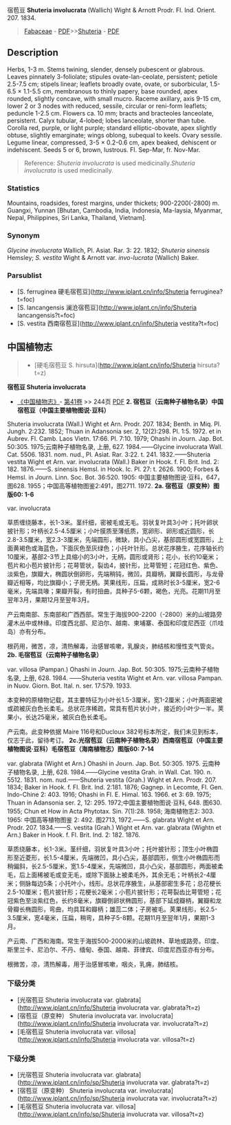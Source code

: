 宿苞豆 **Shuteria involucrata** (Wallich) Wight & Arnott Prodr. Fl. Ind. Orient. 207. 1834.

> [Fabaceae](http://www.iplant.cn/info/Fabaceae?t=foc) - [PDF](http://www.iplant.cn/foc/pdf/Fabaceae.pdf)>>[Shuteria](http://www.iplant.cn/info/Shuteria?t=foc) - [PDF](http://www.iplant.cn/foc/pdf/Shuteria.pdf)

## Description

Herbs, 1-3 m. Stems twining, slender, densely pubescent or glabrous. Leaves pinnately 3-foliolate; stipules ovate-lan-ceolate, persistent; petiole 2.5-7.5 cm; stipels linear; leaflets broadly ovate, ovate, or suborbicular, 1.5-6.5 × 1.1-5.5 cm, membranous to thinly papery, base rounded, apex rounded, slightly concave, with small mucro. Raceme axillary, axis 9-15 cm, lower 2 or 3 nodes with reduced, sessile, circular or reni-form leaflets; peduncle 1-2.5 cm. Flowers ca. 10 mm; bracts and bracteoles lanceolate, persistent. Calyx tubular, 4-lobed; lobes lanceolate, shorter than tube. Corolla red, purple, or light purple; standard elliptic-obovate, apex slightly obtuse, slightly emarginate; wings oblong, subequal to keels. Ovary sessile. Legume linear, compressed, 3-5 × 0.2-0.6 cm, apex beaked, dehiscent or indehiscent. Seeds 5 or 6, brown, lustrous. Fl. Sep-Mar, fr. Nov-Mar.


> Reference: 
>*Shuteria involucrata* is used medicinally.*Shuteria involucrata* is used medicinally.

### Statistics
Mountains, roadsides, forest margins, under thickets; 900-2200(-2800) m. Guangxi, Yunnan [Bhutan, Cambodia, India, Indonesia, Ma-laysia, Myanmar, Nepal, Philippines, Sri Lanka, Thailand, Vietnam].

### Synonym
*Glycine involucrata* Wallich, Pl. Asiat. Rar. 3: 22. 1832; *Shuteria sinensis* Hemsley; *S. vestita* Wight & Arnott var. *invo-lucrata* (Wallich) Baker.

### Parsublist

* [S.  ferruginea  硬毛宿苞豆](http://www.iplant.cn/info/Shuteria ferruginea?t=foc)
* [S.  lancangensis  澜沧宿苞豆](http://www.iplant.cn/info/Shuteria lancangensis?t=foc)
* [S.  vestita  西南宿苞豆](http://www.iplant.cn/info/Shuteria vestita?t=foc)

## 中国植物志

> * [硬毛宿苞豆  S.  hirsuta](http://www.iplant.cn/info/Shuteria hirsuta?t=z)


**宿苞豆 Shuteria involucrata**

* [《中国植物志》](http://www.iplant.cn/frps)- [第41卷](http://www.iplant.cn/frps/vol/41) >> 244页 [PDF](http://www.iplant.cn/frps/pdf/41/244.pdf)
**2. 宿苞豆（云南种子植物名录）中国宿苞豆（中国主要植物图说·豆科）**

Shuteria involucrata (Wall.) Wight et Arn. Prodr. 207. 1834; Benth. in Miq. Pl. Jungh. 2:232. 1852; Thuan in Adansonia ser. 2, 12(2):298. Pl. 1:5. 1972. et in Aubrev. Fl. Camb. Laos Vietn. 17:66. Pl. 7:10. 1979; Ohashi in Journ. Jap. Bot. 50:305. 1975;云南种子植物名录, 上册, 627. 1984.——Glycine involucrata Wall. Cat. 5506. 1831. nom. nud., Pl. Asiat. Rar. 3:22. t. 241. 1832.——Shuteria vestita Wight et Arn. var. involucrata (Wall.) Baker in Hook. f. Fl. Brit. Ind. 2: 182. 1876.——S. sinensis Hemsl. in Hook. Ic. Pl. 27: t. 2626. 1900; Forbes & Hemsl. in Journ. Linn. Soc. Bot. 36:520. 1905: 中国主要植物图说·豆科，647，图628. 1955；中国高等植物图鉴2:491，图2711. 1972.
**2a. 宿苞豆（原变种）图版60: 1-6**

var. involucrata

草质缠绕藤本，长1-3米。茎纤细，密被毛或无毛。羽状复叶具3小叶；托叶卵状披针形；叶柄长2.5-4.5厘米；小叶膜质至薄纸质，宽卵形、卵形或近圆形，长2.8-3.5厘米，宽2.3-3厘米，先端圆形，微缺，具小凸尖，基部圆形或宽圆形，上面黄褐色或海蓝色，下面灰色至灰绿色；小托叶针形。总状花序腋生，花序轴长约10厘米，基部2-3节上具缩小的3小叶，无柄，圆形或肾形；花小，长约10毫米；苞片和小苞片披针形；花萼管状，裂齿4，披针形，比萼管短；花冠红色、紫色、淡紫色，旗瓣大，椭圆状倒卵形，先端稍钝，微凹，具瓣柄，翼瓣长圆形，与龙骨瓣近相等，均比旗瓣小；子房无柄。荚果线形，压扁，成熟时长3-5厘米，宽2-6毫米，先端具喙；果瓣开裂，有时扭曲，具种子5-6颗，褐色，光亮。花期11月至翌年3月，果期12月至翌年3月。

产云南南部、东南部和广西西部。常生于海拔900-2200（-2800）米的山坡路旁灌木丛中或林缘。印度西北部、尼泊尔、越南、柬埔寨、泰国和印度尼西亚（爪哇岛）亦有分布。

根药用，微苦，凉，清热解毒，治感冒咳嗽，乳腺炎，肺结核和慢性支气管炎。
**2b. 毛宿苞豆（云南种子植物名录）**

var. villosa (Pampan.) Ohashi in Journ. Jap. Bot. 50:305. 1975;云南种子植物名录, 上册, 628. 1984. ——Shuteria vestita Wight et Arn. var. villosa Pampan. in Nuov. Giorn. Bot. Ital. n. ser. 17:579. 1933.

本变种的原植物记载，其主要特征为小叶长1.5-3厘米，宽1-2厘米；小叶两面密被或疏被灰白色长柔毛。总状花序稀疏，常具有苞片状小叶，接近的小叶少一半。荚果小，长达25毫米，被灰白色长柔毛。

产云南。此变种依据 Maire 116号和Ducloux 382号标本所定，我们未见到标本，仅志于此，留待考订。
**2c.光宿苞豆（云南种子植物名录）西南宿苞豆（中国主要植物图说·豆科）毛宿苞豆（海南植物志）图版60: 7-14**

var. glabrata (Wight et Arn.) Ohashi in Journ. Jap. Bot. 50:305. 1975. 云南种子植物名录, 上册, 628. 1984.——Glycine vestita Grah. in Wall. Cat. 190. n. 5512. 1831. nom. nud.——Shuteria vestita (Grah.) Wight et Arn. Prodr. 207. 1834; Baker in Hook. f. Fl. Brit. Ind. 2:181. 1876; Gagnep. in Lecomte, Fl. Gen. Indo-Chine 2: 403. 1916; Ohashi in Fl. E. Himal. 163. 1966. et 3: 69. 1975; Thuan in Adansonia ser. 2, 12: 295. 1972;中国主要植物图说·豆科, 648. 图630. 1955; Chun et How in Acta Phytotax. Sin. 7(1):28. 1958; 海南植物志2: 303. 1965: 中国高等植物图鉴 2: 492. 图2713, 1972.——S. glabrata Wight et Arn. Prodr. 207. 1834.——S. vestita (Grah.) Wight et Arn. var. glabrata (Wightn et Arn.) Baker in Hook. f. Fl. Brit. Ind. 2: 182. 1876.

草质绕藤本，长1-3米。茎纤细，羽状复叶具3小叶；托叶披针形；顶生小叶椭圆形至近菱形，长1.5-4厘米，先端微凹，具小凸尖，基部圆形，侧生小叶椭圆形而稍偏斜，长2.5-5厘米，宽1.5-4厘米，先端微凹，具小凸尖，基部圆形，两面被柔毛，后上面稀被毛或变无毛，或除下面脉上被柔毛外，其余无毛；叶柄长2-4厘米；侧脉每边5条；小托叶小，线形。总状花序腋生，从基部密生多花；总花梗长2.5-10厘米；苞片披针形；花梗长2毫米；小苞片披针形；花萼裂齿比萼管短；花冠紫色至淡紫红色，长约8毫米，旗瓣倒卵状椭圆形，基部下延成瓣柄，翼瓣和龙骨瓣长椭圆形，弯曲，均具耳和瓣柄；雄蕊二体；子房被毛。荚果线形，长2.5-3.5厘米，宽4毫米，压扁，稍弯，具种子5-8颗。花期11月至翌年1月，果期1-3月。

产云南、广西和海南。常生于海拔500-2000米的山坡疏林、草地或路旁。印度、斯里兰卡、尼泊尔、不丹、缅甸、泰国、越南、菲律宾、印度尼西亚亦有分布。

根微苦，凉，清热解毒，用于治感冒咳嗽，咽炎，乳痈，肺结核。

### 下级分类
* [光宿苞豆  Shuteria involucrata var. glabrata](http://www.iplant.cn/info/Shuteria involucrata var. glabrata?t=z)
* [宿苞豆（原变种）  Shuteria involucrata var. involucrata](http://www.iplant.cn/info/Shuteria involucrata var. involucrata?t=z)
* [毛宿苞豆  Shuteria involucrata var. villosa](http://www.iplant.cn/info/Shuteria involucrata var. villosa?t=z)

### 下级分类
* [光宿苞豆  Shuteria involucrata var. glabrata](http://www.iplant.cn/info/sp/Shuteria involucrata var. glabrata?t=z)
* [宿苞豆（原变种）  Shuteria involucrata var. involucrata](http://www.iplant.cn/info/sp/Shuteria involucrata var. involucrata?t=z)
* [毛宿苞豆  Shuteria involucrata var. villosa](http://www.iplant.cn/info/sp/Shuteria involucrata var. villosa?t=z)
